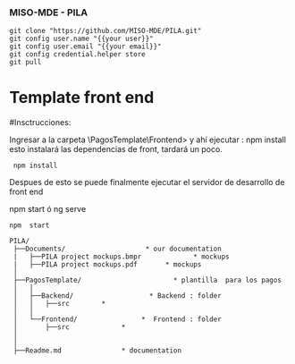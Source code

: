 ### MISO-MDE    -   PILA

```
git clone "https://github.com/MISO-MDE/PILA.git"
git config user.name "{{your user}}"
git config user.email "{{your email}}"
git config credential.helper store
git pull
```




# Template front end

#Insctrucciones:

Ingresar a la carpeta \PagosTemplate\Frontend>  y ahí ejecutar :  npm install
esto instalará las dependencias de front,   tardará un poco.
```
 npm install
```


Despues de esto  se puede finalmente ejecutar el servidor de desarrollo de front  end

npm  start    ó   ng  serve

```
npm  start 
```













```
PILA/
 ├──Documents/                    * our documentation
 |   ├──PILA project mockups.bmpr             * mockups
 |   ├──PILA project mockups.pdf       * mockups
 │
 ├──PagosTemplate/                       * plantilla  para los pagos
 │   │
 │   ├──Backend/                   * Backend : folder
 │   │   ├──src        * 
 │   │
 │   └──Frontend/                *  Frontend : folder
 │       ├──src             * 
 │
 │
 ├──Readme.md               * documentation
 

```